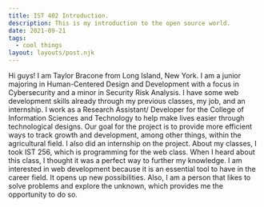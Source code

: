```yaml
---
title: IST 402 Introduction.
description: This is my introduction to the open source world.
date: 2021-09-21
tags:
  - cool things
layout: layouts/post.njk
---
```

Hi guys! I am Taylor Bracone from Long Island, New York. I am a junior majoring in Human-Centered Design and Development with a focus in Cybersecurity and a minor in Security Risk Analysis. I have some web development skills already through my previous classes, my job, and an internship. I work as a Research Assistant/ Developer for the College of Information Sciences and Technology to help make lives easier through technological designs. Our goal for the project is to provide more efficient ways to track growth and development, among other things, within the agricultural field. I also did an internship on the project. About my classes, I took IST 256, which is programming for the web class. When I heard about this class, I thought it was a perfect way to further my knowledge. I am interested in web development because it is an essential tool to have in the career field. It opens up new possibilities. Also, I am a person that likes to solve problems and explore the unknown, which provides me the opportunity to do so.